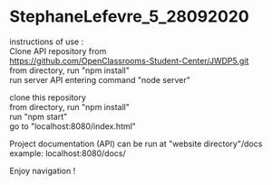 # StephaneLefevre_5_28092020

instructions of use : \
Clone API repository from \
https://github.com/OpenClassrooms-Student-Center/JWDP5.git \
from directory, run "npm install" \
run server API entering command "node server" 

clone this repository \
from directory, run "npm install" \
run "npm start" \
go to "localhost:8080/index.html" 

Project documentation (API) can be run at "website directory"/docs \
example: localhost:8080/docs/

Enjoy navigation !
